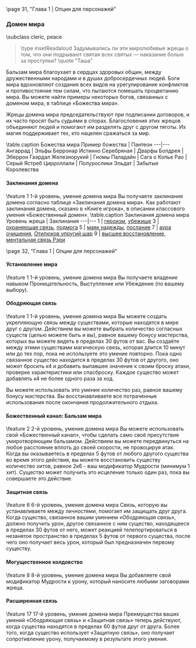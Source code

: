 
\page 31, "Глава 1 | Опции для персонажей"
### Домен мира
\subclass cleric, peace

> \type insetReadaloud
> Задумывались ли эти миролюбивые жрецы о том, что они подрывают святая всех святых — наказание болью за проступки?
> \quote "Таша"

Бальзам мира благоухает в сердцах здоровых общин, между дружественными народами и в душах добросердечных людей. Боги мира вдохновляют создания всех видов на урегулирование конфликтов и противостояние тем силам, что пытаются помешать процветанию мира. Вы можете найти примеры некоторых богов, связанных с доменом мира, в таблице «Божества мира».

Жрецы домена мира председательствуют при подписании договоров, и их часто просят быть судьями в спорах. Благословения этих жрецов объединяют людей и помогают им разделять друг с другом тяготы. Их магия поддерживает тех, кто нацелен сражаться за мир.

\table.caption Божества мира
Пример божества | Пантеон
---|---
Ангаррад | Эльфы
Берронар Истинно Серебряная | Дварфы
Болдрея | Эберрон
Гаэрдал Железнорукий | Гномы
Паладайн | Сага о Копье
Рао | Серый Ястреб
Цирроллали | Полурослики
Эльдат | Забытые Королевства

#### Заклинания домена
\feature 1
1-й уровень, умение домена мира
Вы получаете заклинания домена согласно таблице
«Заклинания домена мира». Как работают заклинания домена, сказано в «Книге игрока», в описании классового умения «Божественный домен».
\table.caption Заклинания домена мира
Уровень жреца | Заклинания
---|---
1 | [героизм](spell.heroism), [убежище](spell.sanctuary)
3 | [охраняющая связь](spell.warding_bond), [подмога](spell.aid)
5 | [маяк надежды](spell.beacon_of_hope), [послание](spell.sending)
7 | [аура очищения](spell.aura_of_purity), [Отилюков упругий шар](spell.Оtilukes_resilient_sphere)
9 | [высшее восстановление](spell.greater_restoration), [ментальная связь Рэри](spell.Rarys_telepathic_bond)

\page 32, "Глава 1 | Опции для персонажей"

#### Установление мира
\feature 1
1-й уровень, умение домена мира
Вы получаете владение навыком Проницательность, Выступление или Убеждение (по вашему выбору).

#### Ободряющая связь
\feature 1
1-й уровень, умение домена мира
Вы можете создать укрепляющую связь между существами, которые находятся в мире друг с другом. Действием вы можете выбрать количество согласных существ (целью можете быть и вы), равное вашему бонусу мастерства, которых вы можете видеть в пределах 30 футов от вас. Вы создаёте между этими существами магическую связь, которая длится 10 минут или до тех пор, пока не используете это умение повторно. Пока одно связанное существо находится в пределах 30 футов от другого, оно может бросить к4 и добавить выпавшее значение к своим броску атаки, проверке характеристики или спасброску. Каждое существо может добавлять к4 не более одного раза за ход.

Вы можете использовать это умение количество раз, равное вашему бонусу мастерства. Вы восстанавливаете все потраченные использования после окончания продолжительного отдыха.

#### Божественный канал: Бальзам мира
\feature 2
2-й уровень, умение домена мира
Вы можете использовать свой «Божественный канал», чтобы сделать само своё присутствие умиротворяющим бальзамом. Действием вы можете передвинуться на любое расстояние вплоть до своей скорости, не провоцируя атак. Когда вы оказываетесь в пределах 5 футов от любого другого существа во время этого действия, вы можете восстановить существу количество хитов, равное 2к6 - ваш модификатор Мудрости (минимум 1 хит). Существо может получить это исцеление только один раз, пока вы совершаете это действие.

#### Защитная связь
\feature 6
6-й уровень, умение домена мира
Связь, которую вы устанавливаете между личностями, помогает им защищать друг друга. Когда существо, связанное вашим умением «Ободряющая связь», должно получить урон, другое связанное с ним существо, находящееся в пределах 30 футов от него, может реакцией телепортироваться в незанятое пространство в пределах 5 футов от первого существа, после чего оно получает весь урон, который был предназначен первому существу.

#### Могущественное колдовство
\feature 8
8-й уровень, умение домена мира
Вы добавляете свой модификатор Мудрости к урону, который наносите любыми заговорами жреца.

#### Расширенная связь
\feature 17
17-й уровень, умение домена мира
Преимущества ваших умений «Ободряющая связь» и «Защитная связь» теперь действуют, когда существа находятся в пределах 60 футов друг от друга.
Более того, когда существо использует «Защитную связь», оно получает сопротивление урону, получаемому в результате этого умения.
